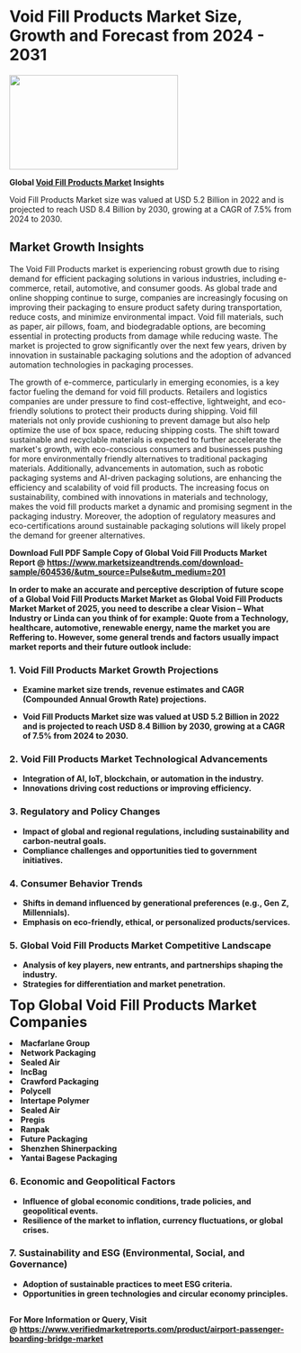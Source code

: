<H1>Void Fill Products Market Size, Growth and Forecast from 2024 - 2031</H1><img class="aligncenter size-medium wp-image-584254" src="https://thirdeyenews.in/wp-content/uploads/2024/09/Global-Market-Research-300x168.jpeg" alt="" width="300" height="168" /><p><strong>Global&nbsp;<a href="https://www.marketsizeandtrends.com/download-sample/604536/&amp;utm_source=Pulse&amp;utm_medium=201">Void Fill Products Market</a> Insights</strong></p><p>Void Fill Products Market size was valued at USD 5.2 Billion in 2022 and is projected to reach USD 8.4 Billion by 2030, growing at a CAGR of 7.5% from 2024 to 2030.</p><p><h2>Market Growth Insights</h2> <p>The Void Fill Products market is experiencing robust growth due to rising demand for efficient packaging solutions in various industries, including e-commerce, retail, automotive, and consumer goods. As global trade and online shopping continue to surge, companies are increasingly focusing on improving their packaging to ensure product safety during transportation, reduce costs, and minimize environmental impact. Void fill materials, such as paper, air pillows, foam, and biodegradable options, are becoming essential in protecting products from damage while reducing waste. The market is projected to grow significantly over the next few years, driven by innovation in sustainable packaging solutions and the adoption of advanced automation technologies in packaging processes.</p> <p><strong></strong></p> <p>The growth of e-commerce, particularly in emerging economies, is a key factor fueling the demand for void fill products. Retailers and logistics companies are under pressure to find cost-effective, lightweight, and eco-friendly solutions to protect their products during shipping. Void fill materials not only provide cushioning to prevent damage but also help optimize the use of box space, reducing shipping costs. The shift toward sustainable and recyclable materials is expected to further accelerate the market's growth, with eco-conscious consumers and businesses pushing for more environmentally friendly alternatives to traditional packaging materials. Additionally, advancements in automation, such as robotic packaging systems and AI-driven packaging solutions, are enhancing the efficiency and scalability of void fill products. The increasing focus on sustainability, combined with innovations in materials and technology, makes the void fill products market a dynamic and promising segment in the packaging industry. Moreover, the adoption of regulatory measures and eco-certifications around sustainable packaging solutions will likely propel the demand for greener alternatives. <p><strong></p><p><span class=""><strong>Download Full PDF Sample Copy of Global Void Fill Products Market Report</strong> @ <a href="https://www.marketsizeandtrends.com/download-sample/604536/&amp;utm_source=Pulse&amp;utm_medium=201" target="_blank">https://www.marketsizeandtrends.com/download-sample/604536/&amp;utm_source=Pulse&amp;utm_medium=201</a></span></p><p>In order to make an accurate and perceptive description of future scope of a Global&nbsp;Void Fill Products Market Market as Global&nbsp;Void Fill Products Market Market of 2025, you need to describe a clear Vision &ndash; What Industry or Linda can you think of for example: Quote from a Technology, healthcare, automotive, renewable energy, name the market you are Reffering to. However, some general trends and factors usually impact market reports and their future outlook include:</p><h3>1.&nbsp;<strong>Void Fill Products Market Growth Projections</strong></h3><ul><li>Examine market size trends, revenue estimates and CAGR (Compounded Annual Growth Rate) projections.</li><li><p>Void Fill Products Market size was valued at USD 5.2 Billion in 2022 and is projected to reach USD 8.4 Billion by 2030, growing at a CAGR of 7.5% from 2024 to 2030.</p></li></ul><h3>2.&nbsp;<strong>Void Fill Products Market Technological Advancements</strong></h3><ul><li>Integration of AI, IoT, blockchain, or automation in the industry.</li><li>Innovations driving cost reductions or improving efficiency.</li></ul><h3>3.&nbsp;<strong>Regulatory and Policy Changes</strong></h3><ul><li>Impact of global and regional regulations, including sustainability and carbon-neutral goals.</li><li>Compliance challenges and opportunities tied to government initiatives.</li></ul><h3>4.&nbsp;<strong>Consumer Behavior Trends</strong></h3><ul><li>Shifts in demand influenced by generational preferences (e.g., Gen Z, Millennials).</li><li>Emphasis on eco-friendly, ethical, or personalized products/services.</li></ul><h3>5.&nbsp;<strong>Global Void Fill Products Market Competitive Landscape</strong></h3><ul><li>Analysis of key players, new entrants, and partnerships shaping the industry.</li><li>Strategies for differentiation and market penetration.</li></ul><p data-pm-slice="1 1 []"><span style="color: inherit; font-family: inherit; font-size: 25px;">Top Global Void Fill Products Market Companies</span></p><div class="" data-test-id=""><p><li>Macfarlane Group</li><li> Network Packaging</li><li> Sealed Air</li><li> IncBag</li><li> Crawford Packaging</li><li> Polycell</li><li> Intertape Polymer</li><li> Sealed Air</li><li> Pregis</li><li> Ranpak</li><li> Future Packaging</li><li> Shenzhen Shinerpacking</li><li> Yantai Bagese Packaging</li></p></div><h3>6.&nbsp;<strong>Economic and Geopolitical Factors</strong></h3><ul><li>Influence of global economic conditions, trade policies, and geopolitical events.</li><li>Resilience of the market to inflation, currency fluctuations, or global crises.</li></ul><h3>7.&nbsp;<strong>Sustainability and ESG (Environmental, Social, and Governance)</strong></h3><ul><li>Adoption of sustainable practices to meet ESG criteria.</li><li>Opportunities in green technologies and circular economy principles.</li></ul><h2><strong style="font-size: 14px;">For More Information or Query, Visit @&nbsp;</strong><a style="background-color: #ffffff; font-size: 14px;" href="https://www.marketsizeandtrends.com/report/void-fill-products-market/" target="_blank">https://www.verifiedmarketreports.com/product/airport-passenger-boarding-bridge-market</a></h2>
